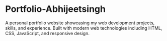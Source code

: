 # Portfolio-Abhijeetsingh
A personal portfolio website showcasing my web development projects, skills, and experience. Built with modern web technologies including HTML, CSS, JavaScript, and responsive design.
